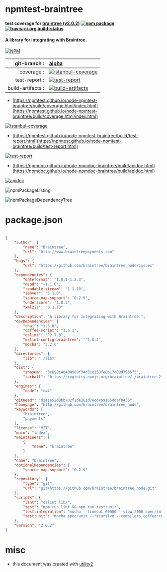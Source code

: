 # npmtest-braintree

#### test coverage for  [braintree (v2.0.2)](http://github.com/braintree/braintree_node)  [![npm package](https://img.shields.io/npm/v/npmtest-braintree.svg?style=flat-square)](https://www.npmjs.org/package/npmtest-braintree) [![travis-ci.org build-status](https://api.travis-ci.org/npmtest/node-npmtest-braintree.svg)](https://travis-ci.org/npmtest/node-npmtest-braintree)

#### A library for integrating with Braintree.

[![NPM](https://nodei.co/npm/braintree.png?downloads=true&downloadRank=true&stars=true)](https://www.npmjs.com/package/braintree)

| git-branch : | [alpha](https://github.com/npmtest/node-npmtest-braintree/tree/alpha)|
|--:|:--|
| coverage : | [![istanbul-coverage](https://npmtest.github.io/node-npmtest-braintree/build/coverage.badge.svg)](https://npmtest.github.io/node-npmtest-braintree/build/coverage.html/index.html)|
| test-report : | [![test-report](https://npmtest.github.io/node-npmtest-braintree/build/test-report.badge.svg)](https://npmtest.github.io/node-npmtest-braintree/build/test-report.html)|
| build-artifacts : | [![build-artifacts](https://npmtest.github.io/node-npmtest-braintree/glyphicons_144_folder_open.png)](https://github.com/npmtest/node-npmtest-braintree/tree/gh-pages/build)|

- [https://npmtest.github.io/node-npmtest-braintree/build/coverage.html/index.html](https://npmtest.github.io/node-npmtest-braintree/build/coverage.html/index.html)

[![istanbul-coverage](https://npmtest.github.io/node-npmtest-braintree/build/screenCapture.buildCi.browser.%252Ftmp%252Fbuild%252Fcoverage.lib.html.png)](https://npmtest.github.io/node-npmtest-braintree/build/coverage.html/index.html)

- [https://npmtest.github.io/node-npmtest-braintree/build/test-report.html](https://npmtest.github.io/node-npmtest-braintree/build/test-report.html)

[![test-report](https://npmtest.github.io/node-npmtest-braintree/build/screenCapture.buildCi.browser.%252Ftmp%252Fbuild%252Ftest-report.html.png)](https://npmtest.github.io/node-npmtest-braintree/build/test-report.html)

- [https://npmdoc.github.io/node-npmdoc-braintree/build/apidoc.html](https://npmdoc.github.io/node-npmdoc-braintree/build/apidoc.html)

[![apidoc](https://npmdoc.github.io/node-npmdoc-braintree/build/screenCapture.buildCi.browser.%252Ftmp%252Fbuild%252Fapidoc.html.png)](https://npmdoc.github.io/node-npmdoc-braintree/build/apidoc.html)

![npmPackageListing](https://npmtest.github.io/node-npmtest-braintree/build/screenCapture.npmPackageListing.svg)

![npmPackageDependencyTree](https://npmtest.github.io/node-npmtest-braintree/build/screenCapture.npmPackageDependencyTree.svg)



# package.json

```json

{
    "author": {
        "name": "Braintree",
        "url": "http://www.braintreepayments.com"
    },
    "bugs": {
        "url": "https://github.com/braintree/braintree_node/issues"
    },
    "dependencies": {
        "dateformat": "1.0.1-1.2.3",
        "depd": "~1.1.0",
        "readable-stream": "1.1.10",
        "semver": "5.1.0",
        "source-map-support": "0.2.9",
        "underscore": "1.8.3",
        "xml2js": "0.1.13"
    },
    "description": "A library for integrating with Braintree.",
    "devDependencies": {
        "chai": "1.5.0",
        "coffee-script": "1.6.1",
        "eslint": "^2.7.0",
        "eslint-config-braintree": "^1.0.2",
        "mocha": "3.2.0"
    },
    "directories": {
        "lib": "./lib"
    },
    "dist": {
        "shasum": "3c898c40404969f34d31e158fe0b17c09d7955f5",
        "tarball": "https://registry.npmjs.org/braintree/-/braintree-2.0.2.tgz"
    },
    "engines": {
        "node": ">=4"
    },
    "gitHead": "d2e1e52d8bb702f1de261d7ecd4b9165ddaf0436",
    "homepage": "http://github.com/braintree/braintree_node",
    "keywords": [
        "braintree",
        "payments"
    ],
    "license": "MIT",
    "main": "index",
    "maintainers": [
        {
            "name": "braintree"
        }
    ],
    "name": "braintree",
    "optionalDependencies": {
        "source-map-support": "0.2.9"
    },
    "repository": {
        "type": "git",
        "url": "git+https://github.com/braintree/braintree_node.git"
    },
    "scripts": {
        "lint": "eslint lib/",
        "test": "npm run lint && npm run test:unit",
        "test:integration": "mocha --timeout 60000 --slow 2000 spec/integration --recursive --compilers coffee:coffee-script",
        "test:unit": "mocha spec/unit --recursive --compilers coffee:coffee-script"
    },
    "version": "2.0.2"
}
```



# misc
- this document was created with [utility2](https://github.com/kaizhu256/node-utility2)
